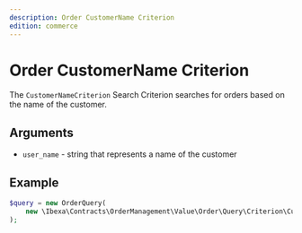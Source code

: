 ```yaml
---
description: Order CustomerName Criterion
edition: commerce
---
```


# Order CustomerName Criterion

The `CustomerNameCriterion` Search Criterion searches for orders based on the name of the customer.

## Arguments

- `user_name` - string that represents a name of the customer

## Example

``` php
$query = new OrderQuery(
    new \Ibexa\Contracts\OrderManagement\Value\Order\Query\Criterion\CustomerNameCriterion('john')
);
```
